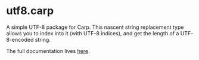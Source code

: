 # utf8.carp

A simple UTF-8 package for Carp. This nascent string replacement type allows
you to index into it (with UTF-8 indices), and get the length of a
UTF-8-encoded string.

The full documentation lives [here](https://veitheller.de/utf8/).
